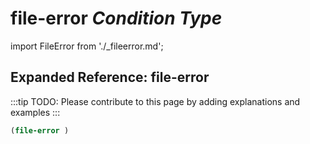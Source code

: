 # **file-error** *Condition Type*

import FileError from './_fileerror.md';

<FileError />

## Expanded Reference: file-error

:::tip
TODO: Please contribute to this page by adding explanations and examples
:::

```lisp
(file-error )
```
